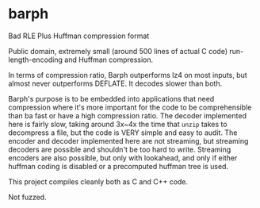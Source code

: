 # barph

Bad RLE Plus Huffman compression format

Public domain, extremely small (around 500 lines of actual C code) run-length-encoding and Huffman compression.

In terms of compression ratio, Barph outperforms lz4 on most inputs, but almost never outperforms DEFLATE. It decodes slower than both.

Barph's purpose is to be embedded into applications that need compression where it's more important for the code to be comprehensible than ba fast or have a high compression ratio. The decoder implemented here is fairly slow, taking around 3x~4x the time that `unzip` takes to decompress a file, but the code is VERY simple and easy to audit. The encoder and decoder implemented here are not streaming, but streaming decoders are possible and shouldn't be too hard to write. Streaming encoders are also possible, but only with lookahead, and only if either huffman coding is disabled or a precomputed huffman tree is used.

This project compiles cleanly both as C and C++ code.

Not fuzzed.
